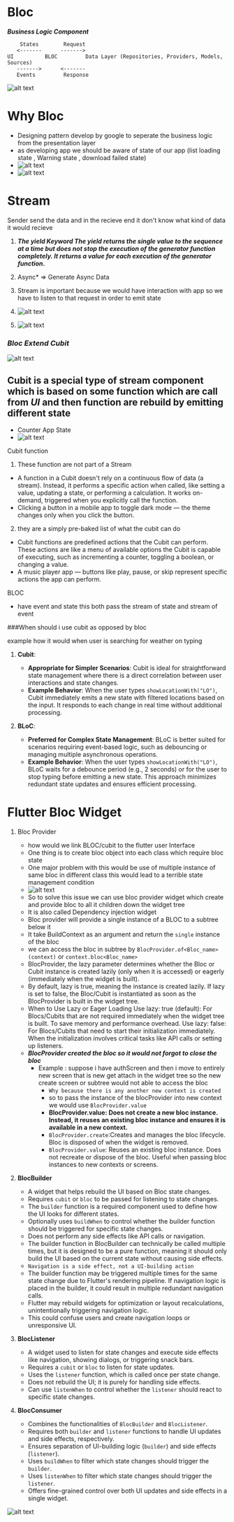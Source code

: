 # Bloc

***Business Logic Component***
```
    States        Request
   <-------      ------->
UI          BLOC         Data Layer (Repositories, Providers, Models, Sources)
   ------->      <-------
   Events         Response

```

![alt text](images/image.png)

# Why Bloc
- Designing pattern develop by google to seperate the business logic from the  presentation layer
- as developing app we should be aware of state of our app (list loading state , Warning state , download failed state)
- ![alt text](images/image-1.png)
- ![alt text](images/image-2.png)
  
# Stream
Sender send the data and in the recieve end it don't know what kind of data it would recieve
1. ***The yield Keyword
The yield returns the single value to the sequence at a time but does not stop the execution of the generator function completely. It returns a value for each execution of the generator function*.**

2. Async* => Generate Async Data
3. Stream is important because we would have interaction with app so we have to listen to that request in order to emit state
4. ![alt text](images/image-3.png)
5. ![alt text](images/image-4.png)
   
### ***Bloc Extend Cubit***
![alt text](images/image-5.png)

## Cubit is a special type of stream component which is based on some function which are call from *UI* and then function are rebuild by emitting different state
- Counter App State
- ![alt text](images/image-6.png)

Cubit function
1. These function are not part of a Stream
  - A function in a Cubit doesn't rely on a continuous flow of data (a stream). Instead, it performs a specific action when called, like setting a value, updating a state, or performing a calculation. It works on-demand, triggered when you explicitly call the function.
  - Clicking a button in a mobile app to toggle dark mode — the theme changes only when you click the button.
2. they are a simply pre-baked list of what the cubit can do
  - Cubit functions are predefined actions that the Cubit can perform. These actions are like a menu of available options the Cubit is capable of executing, such as incrementing a counter, toggling a boolean, or changing a value.
  - A music player app — buttons like play, pause, or skip represent specific actions the app can perform.


BLOC
- have event and state this both pass the stream of state and stream of event

###When should i use cubit as opposed by bloc

example how it would when user is searching for weather on typing 
1. **Cubit**:  
   - **Appropriate for Simpler Scenarios**: Cubit is ideal for straightforward state management where there is a direct correlation between user interactions and state changes.  
   - **Example Behavior**: When the user types `showLocationWith("LO")`, Cubit immediately emits a new state with filtered locations based on the input. It responds to each change in real time without additional processing.

2. **BLoC**:  
   - **Preferred for Complex State Management**: BLoC is better suited for scenarios requiring event-based logic, such as debouncing or managing multiple asynchronous operations.  
   - **Example Behavior**: When the user types `showLocationWith("LO")`, BLoC waits for a debounce period (e.g., 2 seconds) or for the user to stop typing before emitting a new state. This approach minimizes redundant state updates and ensures efficient processing.  

# Flutter Bloc Widget
1. Bloc Provider
   - how would we link BLOC/cubit to the flutter user Interface
   - One thing is to create bloc object into each class which require bloc state
   - One major problem with this would be use of multiple instance of same bloc in different class this would lead to a terrible state management condition
   - ![alt text](images/image-7.png)
   - So to solve this issue we can use bloc provider widget which create and provide bloc to all it children down the widget tree
   - It is also called Dependency injection widget
   - Bloc provider will provide a single instance of a BLOC to a subtree below it 
   - It take BuildContext as an argument and return the `single` instance of the bloc
   - we can access the bloc in subtree by `BlocProvider.of<Bloc_name>(context)` or `context.bloc<Bloc_name>`
   - BlocProvider, the lazy parameter determines whether the Bloc or Cubit instance is created lazily (only when it is accessed) or eagerly (immediately when the widget is built).
   - By default, lazy is true, meaning the instance is created lazily. If lazy is set to false, the Bloc/Cubit is instantiated as soon as the BlocProvider is built in the widget tree.
   - When to Use Lazy or Eager Loading
      Use lazy: true (default):
         For Blocs/Cubits that are not required immediately when the widget tree is built.
         To save memory and performance overhead.
      Use lazy: false:
         For Blocs/Cubits that need to start their initialization immediately.
         When the initialization involves critical tasks like API calls or setting up listeners.
   - ***BlocProvider created the bloc so it would not forgot to close the bloc***
     - Example : suppose i have authScreen and then i move to  entirely new screen that is new get attach in the widget tree so the new create screen or subtree would not able to access the bloc 
       - `Why because there is any another new context is created`
       - so to pass the instance of the blocProvider into new context we would use `BlocProvider.value`
       - **BlocProvider.value: Does not create a new bloc instance. Instead, it reuses an existing bloc instance and ensures it is available in a new context.**
       - `BlocProvider.create`:Creates and manages the bloc lifecycle. Bloc is disposed of when the widget is removed.
       - `BlocProvider.value`: Reuses an existing bloc instance. Does not recreate or dispose of the bloc. Useful when passing bloc instances to new contexts or screens.
  
2. **BlocBuilder**  
   - A widget that helps rebuild the UI based on Bloc state changes.  
   - Requires `cubit` or `bloc` to be passed for listening to state changes.  
   - The `builder` function is a required component used to define how the UI looks for different states.  
   - Optionally uses `buildWhen` to control whether the builder function should be triggered for specific state changes.  
   - Does not perform any side effects like API calls or navigation.
   - The builder function in BlocBuilder can technically be called multiple times, but it is designed to be a pure function, meaning it should only build the UI based on the current state without causing side effects.
   - `Navigation is a side effect, not a UI-building action`
   - The builder function may be triggered multiple times for the same state change due to Flutter's rendering pipeline. If navigation logic is placed in the builder, it could result in multiple redundant navigation calls.
   - Flutter may rebuild widgets for optimization or layout recalculations, unintentionally triggering navigation logic.
   - This could confuse users and create navigation loops or unresponsive UI.

  
3. **BlocListener**  
   - A widget used to listen for state changes and execute side effects like navigation, showing dialogs, or triggering snack bars.  
   - Requires a `cubit` or `bloc` to listen for state updates.  
   - Uses the `listener` function, which is called once per state change.  
   - Does not rebuild the UI; it is purely for handling side effects.  
   - Can use `listenWhen` to control whether the `listener` should react to specific state changes.  
  
4. **BlocConsumer**  
   - Combines the functionalities of `BlocBuilder` and `BlocListener`.  
   - Requires both `builder` and `listener` functions to handle UI updates and side effects, respectively.  
   - Ensures separation of UI-building logic (`builder`) and side effects (`listener`).  
   - Uses `buildWhen` to filter which state changes should trigger the `builder`.  
   - Uses `listenWhen` to filter which state changes should trigger the `listener`.  
   - Offers fine-grained control over both UI updates and side effects in a single widget.  
  
![alt text](images/image-8.png)

